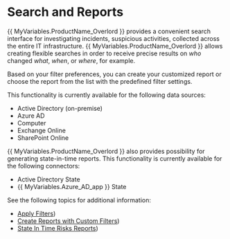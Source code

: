 # Search and Reports

{{ MyVariables.ProductName_Overlord }} provides a convenient search interface for investigating incidents, suspicious activities, collected across the entire IT infrastructure. {{ MyVariables.ProductName_Overlord }} allows creating flexible searches in order to receive precise results on *who* changed *what*, *when*, or *where*, for example. 

Based on your filter preferences, you can create your customized report or choose the report from the list with the predefined filter settings. 

This functionality is currently available for the following data sources:

- Active Directory (on-premise)
- Azure AD
- Computer
- Exchange Online
- SharePoint Online

{{ MyVariables.ProductName_Overlord }} also provides possibility for generating state-in-time reports. This functionality is currently available for the following connectors:

- Active Directory State
- {{ MyVariables.Azure_AD_app }} State

See the following topics for additional information:

- [Apply Filters](ApplyFilters.md)) 
- [Create Reports with Custom Filters](CreateReportsWithCustomFilters.md)) 
- [State In Time Risks Reports](StateInTime.md)) 